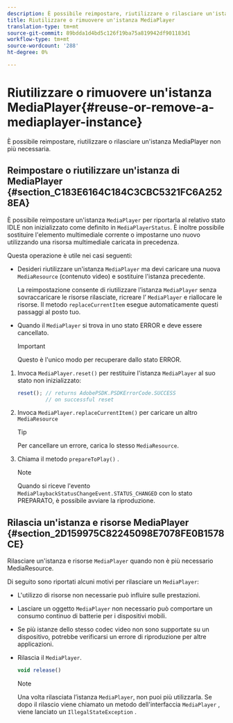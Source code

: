 ```yaml
---
description: È possibile reimpostare, riutilizzare o rilasciare un'istanza MediaPlayer non più necessaria.
title: Riutilizzare o rimuovere un'istanza MediaPlayer
translation-type: tm+mt
source-git-commit: 89bdda1d4bd5c126f19ba75a819942df901183d1
workflow-type: tm+mt
source-wordcount: '288'
ht-degree: 0%

---
```



# Riutilizzare o rimuovere un&#39;istanza MediaPlayer{#reuse-or-remove-a-mediaplayer-instance}

È possibile reimpostare, riutilizzare o rilasciare un&#39;istanza MediaPlayer non più necessaria.

## Reimpostare o riutilizzare un&#39;istanza di MediaPlayer {#section_C183E6164C184C3CBC5321FC6A2528EA}

È possibile reimpostare un&#39;istanza `MediaPlayer` per riportarla al relativo stato IDLE non inizializzato come definito in `MediaPlayerStatus`. È inoltre possibile sostituire l&#39;elemento multimediale corrente o impostarne uno nuovo utilizzando una risorsa multimediale caricata in precedenza.

Questa operazione è utile nei casi seguenti:

* Desideri riutilizzare un&#39;istanza `MediaPlayer` ma devi caricare una nuova `MediaResource` (contenuto video) e sostituire l&#39;istanza precedente.

   La reimpostazione consente di riutilizzare l’istanza `MediaPlayer` senza sovraccaricare le risorse rilasciate, ricreare l’ `MediaPlayer` e riallocare le risorse. Il metodo `replaceCurrentItem` esegue automaticamente questi passaggi al posto tuo.

* Quando il `MediaPlayer` si trova in uno stato ERROR e deve essere cancellato.

   >[!IMPORTANT]
   >
   >Questo è l&#39;unico modo per recuperare dallo stato ERROR.

1. Invoca `MediaPlayer.reset()` per restituire l&#39;istanza `MediaPlayer` al suo stato non inizializzato:

   ```js
   reset(); // returns AdobePSDK.PSDKErrorCode.SUCCESS 
            // on successful reset
   ```

1. Invoca `MediaPlayer.replaceCurrentItem()` per caricare un altro `MediaResource`

   >[!TIP]
   >
   >Per cancellare un errore, carica lo stesso `MediaResource`.

1. Chiama il metodo `prepareToPlay()` .

   >[!NOTE]
   >
   >Quando si riceve l&#39;evento `MediaPlaybackStatusChangeEvent.STATUS_CHANGED` con lo stato PREPARATO, è possibile avviare la riproduzione.

## Rilascia un&#39;istanza e risorse MediaPlayer {#section_2D159975C82245098E7078FE0B1578CE}

Rilasciare un&#39;istanza e risorse `MediaPlayer` quando non è più necessario MediaResource.

Di seguito sono riportati alcuni motivi per rilasciare un `MediaPlayer`:

* L&#39;utilizzo di risorse non necessarie può influire sulle prestazioni.
* Lasciare un oggetto `MediaPlayer` non necessario può comportare un consumo continuo di batterie per i dispositivi mobili.
* Se più istanze dello stesso codec video non sono supportate su un dispositivo, potrebbe verificarsi un errore di riproduzione per altre applicazioni.

* Rilascia il `MediaPlayer`.

   ```js
   void release()
   ```

   >[!NOTE]
   >
   >Una volta rilasciata l’istanza `MediaPlayer`, non puoi più utilizzarla. Se dopo il rilascio viene chiamato un metodo dell&#39;interfaccia `MediaPlayer` , viene lanciato un `IllegalStateException` .

